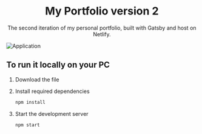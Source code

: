 <h1 align="center">
  My Portfolio version 2
</h1>

<p align="center">
    The second iteration of my personal portfolio, built with Gatsby and host on Netlify.
</p>

![Application](gatsby/src/img/Portfolio.png)

## To run it locally on your PC

1. Download the file

2. Install required dependencies

   ```sh
   npm install
   ```

3. Start the development server

   ```sh
   npm start
   ```
